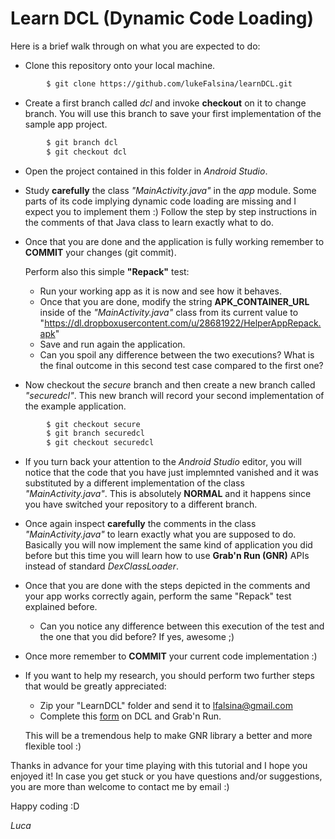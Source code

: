 # Learn DCL (Dynamic Code Loading)

Here is a brief walk through on what you are expected to do:

* Clone this repository onto your local machine.

``` bash
        $ git clone https://github.com/lukeFalsina/learnDCL.git
```
* Create a first branch called *dcl* and invoke **checkout** on it to change branch. You will use this branch to save your first implementation of the sample app project.

``` bash
		$ git branch dcl
		$ git checkout dcl
```
* Open the project contained in this folder in *Android Studio*.
* Study **carefully** the class *"MainActivity.java"* in the *app* module. Some parts of its code implying dynamic code loading are missing and I expect you to implement them :) Follow the step by step instructions in the comments of that Java class to learn exactly what to do.
* Once that you are done and the application is fully working remember to **COMMIT** your changes (git commit).

	Perform also this simple **"Repack"** test:

	* Run your working app as it is now and see how it behaves.
	* Once that you are done, modify the string **APK_CONTAINER_URL** inside of the *"MainActivity.java"* class from its current value to "https://dl.dropboxusercontent.com/u/28681922/HelperAppRepack.apk"
	* Save and run again the application.
	* Can you spoil any difference between the two executions? What is the final outcome in this second test case compared to the first one?

* Now checkout the *secure* branch and then create a new branch called *"securedcl"*. This new branch will record your second implementation of the example application. 

``` bash
        $ git checkout secure
        $ git branch securedcl
		$ git checkout securedcl
```
* If you turn back your attention to the *Android Studio* editor, you will notice that the code that you have just implemnted vanished and it was substituted by a different implementation of the class *"MainActivity.java"*. This is absolutely **NORMAL** and it happens since you have switched your repository to a different branch.
* Once again inspect **carefully** the comments in the class *"MainActivity.java"* to learn exactly what you are supposed to do. Basically you will now implement the same kind of application you did before but this time you will learn how to use **Grab'n Run (GNR)** APIs instead of standard *DexClassLoader*.
* Once that you are done with the steps depicted in the comments and your app works correctly again, perform the same "Repack" test explained before.

	* Can you notice any difference between this execution of the test and the one that you did before? If yes, awesome ;)

* Once more remember to **COMMIT** your current code implementation :)
* If you want to help my research, you should perform two further steps that would be greatly appreciated:

	* Zip your "LearnDCL" folder and send it to lfalsina@gmail.com
	* Complete this [form](http://goo.gl/forms/k500h7cYiv) on DCL and Grab'n Run.

	This will be a tremendous help to make GNR library a better and more flexible tool :)

Thanks in advance for your time playing with this tutorial and I hope you enjoyed it!
In case you get stuck or you have questions and/or suggestions, you are more than welcome to contact me by email :)

Happy coding :D

*Luca*
